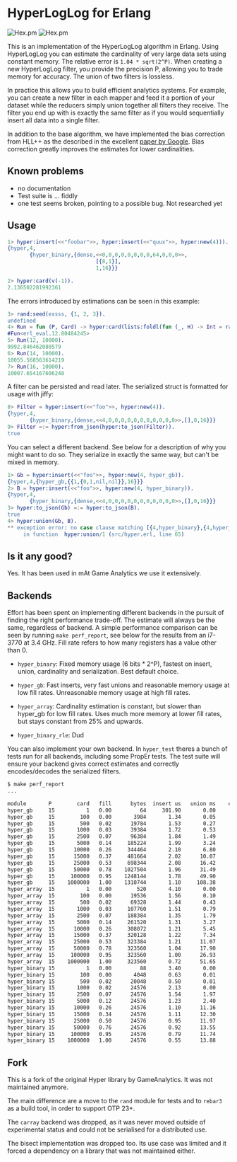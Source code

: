 # HyperLogLog for Erlang

![Hex.pm](https://img.shields.io/hexpm/v/hyper?style=flat-square)
![Hex.pm](https://img.shields.io/hexpm/l/hyper?style=flat-square)

This is an implementation of the HyperLogLog algorithm in
Erlang. Using HyperLogLog you can estimate the cardinality of very
large data sets using constant memory. The relative error is `1.04 *
sqrt(2^P)`. When creating a new HyperLogLog filter, you provide the
precision P, allowing you to trade memory for accuracy. The union of
two filters is lossless.

In practice this allows you to build efficient analytics systems. For
example, you can create a new filter in each mapper and feed it a
portion of your dataset while the reducers simply union together all
filters they receive. The filter you end up with is exactly the same
filter as if you would sequentially insert all data into a single
filter.

In addition to the base algorithm, we have implemented the bias
correction from HLL++ as the described in the excellent
[paper by Google][]. Bias correction greatly improves the estimates
for lower cardinalities.

## Known problems

* no documentation
* Test suite is ... fiddly
* one test seems broken, pointing to a possible bug. Not researched yet

## Usage

```erlang
1> hyper:insert(<<"foobar">>, hyper:insert(<<"quux">>, hyper:new(4))).
{hyper,4,
       {hyper_binary,{dense,<<0,0,0,0,0,0,0,0,64,0,0,0>>,
                            [{8,1}],
                            1,16}}}

2> hyper:card(v(-1)).
2.136502281992361
```

The errors introduced by estimations can be seen in this example:

```erlang
3> rand:seed(exsss, {1, 2, 3}).
undefined
4> Run = fun (P, Card) -> hyper:card(lists:foldl(fun (_, H) -> Int = rand:uniform(10000000000000), hyper:insert(<<Int:64/integer>>, H) end, hyper:new(P), lists:seq(1, Card))) end.
#Fun<erl_eval.12.80484245>
5> Run(12, 10000).
9992.846462080579
6> Run(14, 10000).
10055.568563614219
7> Run(16, 10000).
10007.654167606248
```

A filter can be persisted and read later. The serialized struct is formatted for usage with jiffy:

```erlang
8> Filter = hyper:insert(<<"foo">>, hyper:new(4)).
{hyper,4,
       {hyper_binary,{dense,<<4,0,0,0,0,0,0,0,0,0,0,0>>,[],0,16}}}
9> Filter =:= hyper:from_json(hyper:to_json(Filter)).
true
```

You can select a different backend. See below for a description of why
you might want to do so. They serialize in exactly the same way, but
can't be mixed in memory.

```erlang
1> Gb = hyper:insert(<<"foo">>, hyper:new(4, hyper_gb)).
{hyper,4,{hyper_gb,{{1,{0,1,nil,nil}},16}}}
2> B = hyper:insert(<<"foo">>, hyper:new(4, hyper_binary)).
{hyper,4,
       {hyper_binary,{dense,<<4,0,0,0,0,0,0,0,0,0,0,0>>,[],0,16}}}
3> hyper:to_json(Gb) =:= hyper:to_json(B).
true
4> hyper:union(Gb, B).
** exception error: no case clause matching [{4,hyper_binary},{4,hyper_gb}]
     in function  hyper:union/1 (src/hyper.erl, line 65)
```

## Is it any good?

Yes. It has been used in mAt Game Analytics we use it extensively.

## Backends

Effort has been spent on implementing different backends in the
pursuit of finding the right performance trade-off. The estimate will
always be the same, regardless of backend. A simple performance
comparison can be seen by running `make perf_report`, see below for
the results from an i7-3770 at 3.4 GHz. Fill rate refers to how many
registers has a value other than 0.

* `hyper_binary`: Fixed memory usage (6 bits * 2^P), fastest on insert,
  union, cardinality and serialization. Best default choice.

* `hyper_gb`: Fast inserts, very fast unions and reasonable memory
  usage at low fill rates. Unreasonable memory usage at high fill
  rates.

* `hyper_array`: Cardinality estimation is constant, but slower than
  hyper_gb for low fill rates. Uses much more memory at lower fill
  rates, but stays constant from 25% and upwards.

* `hyper_binary_rle`: Dud

You can also implement your own backend. In `hyper_test` theres a
bunch of tests run for all backends, including some PropEr tests. The
test suite will ensure your backend gives correct estimates and
correctly encodes/decodes the serialized filters.

```bash
$ make perf_report
...

module       P        card   fill      bytes  insert us   union ms    card ms    json ms
hyper_gb     15          1   0.00         64     301.90       0.00       0.10       2.69
hyper_gb     15        100   0.00       3984       1.34       0.05       0.05       6.13
hyper_gb     15        500   0.02      19784       1.53       0.27       0.12       8.67
hyper_gb     15       1000   0.03      39384       1.72       0.53       0.19       8.67
hyper_gb     15       2500   0.07      96384       1.84       1.49       0.40      10.67
hyper_gb     15       5000   0.14     185224       1.99       3.24       0.71      12.22
hyper_gb     15      10000   0.26     344464       2.10       6.80       1.31      15.09
hyper_gb     15      15000   0.37     481664       2.02      10.07       1.91      17.99
hyper_gb     15      25000   0.53     698344       2.08      16.42       2.67      18.71
hyper_gb     15      50000   0.78    1027504       1.96      31.49       4.29      18.87
hyper_gb     15     100000   0.95    1248144       1.78      49.90       5.20      17.92
hyper_gb     15    1000000   1.00    1310744       1.10     108.38       5.72      18.96
hyper_array  15          1   0.00        520       4.10       0.00       4.74       3.83
hyper_array  15        100   0.00      19536       1.56       0.10       4.71       3.99
hyper_array  15        500   0.02      69328       1.44       0.43       4.63       4.46
hyper_array  15       1000   0.03     107760       1.51       0.79       4.68       4.29
hyper_array  15       2500   0.07     188384       1.35       1.79       4.70       5.16
hyper_array  15       5000   0.14     261520       1.31       3.27       4.72       5.33
hyper_array  15      10000   0.26     308072       1.21       5.45       4.99       6.90
hyper_array  15      15000   0.37     320128       1.22       7.34       4.96       7.72
hyper_array  15      25000   0.53     323384       1.21      11.07       5.18       8.42
hyper_array  15      50000   0.78     323560       1.04      17.90       5.51       8.08
hyper_array  15     100000   0.95     323560       1.00      26.93       5.60       7.70
hyper_array  15    1000000   1.00     323560       0.72      51.65       5.77       7.77
hyper_binary 15          1   0.00         88       3.40       0.00       6.06       2.23
hyper_binary 15        100   0.00       4048       0.63       0.01       5.91       2.38
hyper_binary 15        500   0.02      20048       0.50       0.01       5.67       2.58
hyper_binary 15       1000   0.02      24576       2.13       0.00       2.72       1.33
hyper_binary 15       2500   0.07      24576       1.54       1.97       2.72       1.95
hyper_binary 15       5000   0.12      24576       1.23       2.40       2.71       2.77
hyper_binary 15      10000   0.26      24576       1.10      11.16       2.95       4.46
hyper_binary 15      15000   0.34      24576       1.11      12.30       2.75       5.48
hyper_binary 15      25000   0.50      24576       0.95      11.97       2.79       5.83
hyper_binary 15      50000   0.76      24576       0.92      13.55       2.81       5.65
hyper_binary 15     100000   0.95      24576       0.79      11.74       2.59       5.16
hyper_binary 15    1000000   1.00      24576       0.55      13.88       2.64       5.11
```

## Fork

This is a fork of the original Hyper library by GameAnalytics. It was not maintained anymore.

The main difference are a move to the `rand` module for tests and to `rebar3` as a build tool, in order to support OTP 23+.

The `carray` backend was dropped, as it was never moved outside of experimental status and could not be serialised for a distributed use.

The bisect implementation was dropped too. Its use case was limited and it forced a dependency on a library that was not maintained either.

[paper by Google]: http://static.googleusercontent.com/external_content/untrusted_dlcp/research.google.com/en//pubs/archive/40671.pdf

